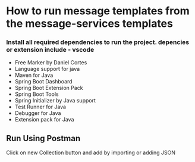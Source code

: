 # How to run message templates from the message-services templates

### Install all required dependencies to run the project. depencies or extension include - vscode

- Free Marker by Daniel Cortes
- Language support for java
- Maven for Java
- Spring Boot Dashboard
- Spring Boot Extension Pack
- Spring Boot Tools
- Spring Initializer by Java support
- Test Runner for Java
- Debugger for Java
- Extension pack for Java

## Run Using Postman

Click on new Collection button and add by importing or adding JSON